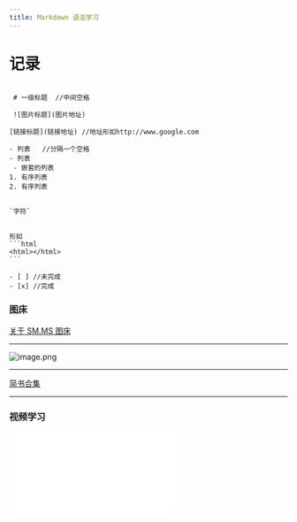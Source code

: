 ```yaml
---
title: Markdown 语法学习
---
```


# 记录

````

 # 一级标题  //中间空格

 ![图片标题](图片地址)

[链接标题](链接地址) //地址形如http://www.google.com

- 列表   //分隔一个空格
- 列表
 - 嵌套的列表
1. 有序列表
2. 有序列表


`字符`


形如
```html
<html></html>
```

- [ ] //未完成
- [x] //完成

````


### 图床

[关于 SM.MS 图床](https://sm.ms/)

---

![image.png](https://i.loli.net/2020/08/03/DdCXvhIAKqjVwN5.png)

---

[简书合集](https://www.jianshu.com/p/ebe52d2d468f)

---

### 视频学习

<iframe src="//player.bilibili.com/player.html?aid=8819726&bvid=BV1ox411y7Mc&cid=134668156&page=1" scrolling="no" border="0" frameborder="no" framespacing="0" allowfullscreen="true"> </iframe>
